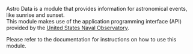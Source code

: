 Astro Data is a module that provides information for astronomical events, like sunrise and sunset.</br>
This module makes use of the application programming interface (API) provided by the [United States Naval Observatory](https://aa.usno.navy.mil/data/api).

Please refer to the documentation for instructions on how to use this module.
